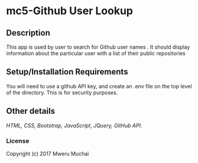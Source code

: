 # mc5-Github User Lookup


## Description
This app is used by user to search for Github user names . It should display information about the particular user with a list of their public repositories

## Setup/Installation Requirements

You will need to use a github API key, and create an .env file on the top level of the directory. This is for security purposes.

## Other details

_HTML, CSS, Bootstrap, JavaScript, JQuery, GitHub API._

### License


Copyright (c) 2017 Mweru Muchai
